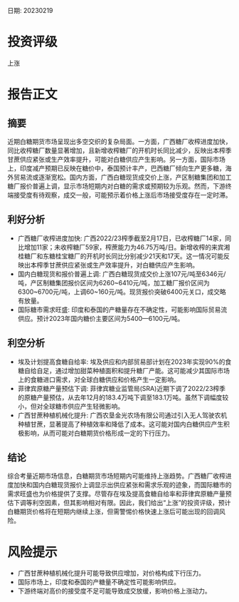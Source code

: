 
日期: 20230219

# 投资评级

上涨

# 报告正文

## 摘要

近期白糖期货市场呈现出多空交织的复杂局面。一方面，广西糖厂收榨进度加快，同比收榨糖厂数量显著增加，且新增收榨糖厂的开机时长同比减少，反映出本榨季甘蔗供应紧张或生产效率提升，可能对白糖供应产生影响。另一方面，国际市场上，印度减产预期已反映在糖价中，泰国预计丰产，巴西糖厂倾向生产更多糖，海外贸易流或逐渐宽松。国内方面，广西白糖现货成交价上涨，产区制糖集团和加工糖厂报价普遍上调，显示市场短期内对白糖的需求或预期较为乐观。然而，下游终端接受度有待观察，成交一般，可能预示着价格上涨后市场接受度存在一定时滞。

## 利好分析

* 广西糖厂收榨进度加快: 广西2022/23榨季截至2月17日，已收榨糖厂14家，同比增加11家；未收榨糖厂59家，榨蔗能力为46.75万吨/日。新增收榨的来宾湘桂糖厂和东糖桂宝糖厂的开机时长同比分别减少21天和17天。这一情况可能反映出本榨季甘蔗供应紧张或生产效率提升，对白糖供应产生影响。
* 国内白糖现货和报价普遍上调: 广西白糖现货成交价上涨107元/吨至6346元/吨，产区制糖集团报价区间为6260~6410元/吨，加工糖厂报价区间为6300~6700元/吨，上调60~160元/吨。现货报价突破6400元关口，成交略有放量。
* 国际糖市需求旺盛: 印度和泰国的产糖量存在不确定性，可能影响国际贸易流供应。预计2023年国内糖价主要区间为5400—6100元/吨。

## 利空分析

* 埃及计划提高食糖自给率: 埃及供应和内部贸易部计划在2023年实现90%的食糖自给自足，通过增加甜菜种植面积和提升糖厂产能。这可能减少其国际市场上的食糖进口需求，对全球白糖供应和价格产生一定影响。
* 菲律宾原糖产量预估下调: 菲律宾糖业监管局(SRA)近期下调了2022/23榨季的原糖产量预估，从去年12月的183.4万吨下调至183.1万吨。虽然下调幅度较小，但对全球糖市供应产生轻微影响。
* 广西甘蔗种植机械化提升: 广西农垦金光农场有限公司通过引入无人驾驶农机种植甘蔗，显著提高了种植效率和降低了成本。这可能对国内白糖供应产生积极影响，从而可能对白糖期货价格形成一定的下行压力。

## 结论

综合考量近期市场信息，白糖期货市场短期内可能维持上涨趋势。广西糖厂收榨进度加快和国内白糖现货报价上调显示出供应紧张和需求乐观的迹象，而国际糖市的需求旺盛也为价格提供了支撑。尽管存在埃及提高食糖自给率和菲律宾原糖产量预估下调等利空因素，但其影响相对有限。因此，我们给出“上涨”的投资评级，预计白糖期货价格将在短期内继续上涨，但需警惕价格快速上涨后可能出现的回调风险。

# 风险提示

* 广西甘蔗种植机械化提升可能导致供应增加，对价格构成下行压力。
* 国际市场上，印度和泰国的产糖量不确定性可能影响供应。
* 下游终端对高价的接受度不足可能导致成交放缓，影响价格上涨动力。
